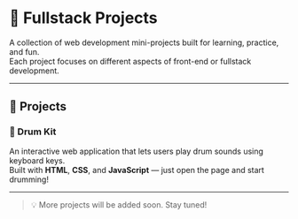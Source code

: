 # 🎯 Fullstack Projects

A collection of web development mini-projects built for learning, practice, and fun.  
Each project focuses on different aspects of front-end or fullstack development.

---

## 🚀 Projects

### 🥁 Drum Kit
An interactive web application that lets users play drum sounds using keyboard keys.  
Built with **HTML**, **CSS**, and **JavaScript** — just open the page and start drumming!

---

> 💡 More projects will be added soon. Stay tuned!
